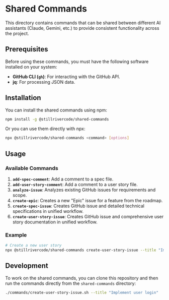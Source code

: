 # Shared Commands

This directory contains commands that can be shared between different AI assistants (Claude, Gemini, etc.)
to provide consistent functionality across the project.

## Prerequisites

Before using these commands, you must have the following software installed on your system:

- **GitHub CLI (`gh`)**: For interacting with the GitHub API.
- **jq**: For processing JSON data.

## Installation

You can install the shared commands using npm:

```bash
npm install -g @stillrivercode/shared-commands
```

Or you can use them directly with npx:

```bash
npx @stillrivercode/shared-commands <command> [options]
```

## Usage

### Available Commands

1. **`add-spec-comment`**: Add a comment to a spec file.
2. **`add-user-story-comment`**: Add a comment to a user story file.
3. **`analyze-issue`**: Analyzes existing GitHub issues for requirements and scope.
4. **`create-epic`**: Creates a new "Epic" issue for a feature from the roadmap.
5. **`create-spec-issue`**: Creates GitHub issue and detailed technical specifications in unified workflow.
6. **`create-user-story-issue`**: Creates GitHub issue and comprehensive user story documentation in unified workflow.

### Example

```bash
# Create a new user story
npx @stillrivercode/shared-commands create-user-story-issue --title "Implement user login"
```

## Development

To work on the shared commands, you can clone this repository and then run the commands directly from the
`shared-commands` directory:

```bash
./commands/create-user-story-issue.sh --title "Implement user login"
```
